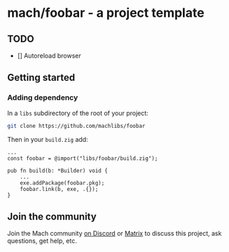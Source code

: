 # mach/foobar - a project template

## TODO

- [] Autoreload browser

## Getting started

### Adding dependency

In a `libs` subdirectory of the root of your project:

```sh
git clone https://github.com/machlibs/foobar
```

Then in your `build.zig` add:

```zig
...
const foobar = @import("libs/foobar/build.zig");

pub fn build(b: *Builder) void {
    ...
    exe.addPackage(foobar.pkg);
    foobar.link(b, exe, .{});
}
```

## Join the community

Join the Mach community [on Discord](https://discord.gg/XNG3NZgCqp) or [Matrix](https://matrix.to/#/#hexops:matrix.org) to discuss this project, ask questions, get help, etc.
